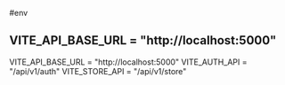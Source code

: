 #env

## VITE_API_BASE_URL = "http://localhost:5000"

VITE_API_BASE_URL = "http://localhost:5000"
VITE_AUTH_API = "/api/v1/auth"
VITE_STORE_API = "/api/v1/store"
  
